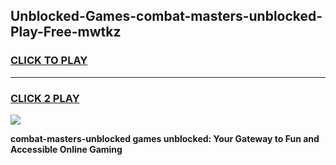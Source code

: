 
## Unblocked-Games-combat-masters-unblocked-Play-Free-mwtkz
<h3>
<a href="https://premium76.site?title=combat-masters-unblocked&ref=23A">CLICK TO PLAY</a></h3>
<hr>

<h3>
<a href="https://premium76.site?title=combat-masters-unblocked&ref=23A">CLICK 2 PLAY</a>
  
</h3>

<a href="https://premium76.site?title=combat-masters-unblocked&ref=23A"><img src="https://clearcache.store/games.png"></a>


**combat-masters-unblocked games unblocked: Your Gateway to Fun and Accessible Online Gaming**
